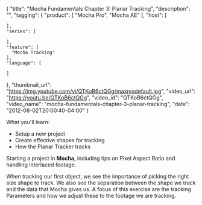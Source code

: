{
  "title": "Mocha Fundamentals Chapter 3: Planar Tracking",
  "description": "",
  "tagging": {
    "product": [
      "Mocha Pro",
      "Mocha AE"
    ],
    "host": [

    ],
    "series": [

    ],
    "feature": [
      "Mocha Tracking"
    ],
    "language": [

    ]
  },
  "thumbnail_url": "https://img.youtube.com/vi/QTKoB6ctQGg/maxresdefault.jpg",
  "video_url": "https://youtu.be/QTKoB6ctQGg",
  "video_id": "QTKoB6ctQGg",
  "video_name": "mocha-fundamentals-chapter-3-planar-tracking",
  "date": "2012-08-02T20:00:40-04:00"
}

What you'll learn:

  * Setup a new project
  * Create effective shapes for tracking
  * How the Planar Tracker tracks

Starting a project in **Mocha**, including tips on Pixel Aspect Ratio and
handling interlaced footage.

When tracking our first object, we see the importance of picking the right
size shape to track. We also see the separation between the shape we track and
the data that Mocha gives us. A focus of this exercise are the tracking
Parameters and how we adjust these to the footage we are tracking.



